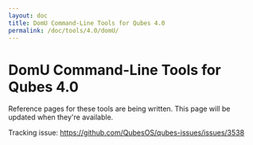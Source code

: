 ```yaml
---
layout: doc
title: DomU Command-Line Tools for Qubes 4.0
permalink: /doc/tools/4.0/domU/
---
```


DomU Command-Line Tools for Qubes 4.0
=====================================

Reference pages for these tools are being written.
This page will be updated when they're available.

Tracking issue: <https://github.com/QubesOS/qubes-issues/issues/3538>

